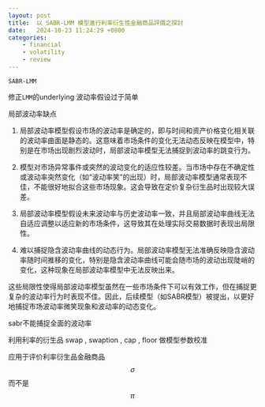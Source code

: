 ```yaml
---
layout: post
title:  以 SABR-LMM 模型進行利率衍生性金融商品評價之探討
date:   2024-10-23 11:24:29 +0800
categories: 
    - financial
    - volatility
    - review
---
```


<script type="text/javascript" async
  src="https://cdn.jsdelivr.net/npm/mathjax@3/es5/tex-mml-chtml.js">
</script>

`SABR-LMM`

修正`LMM`的underlying 波动率假设过于简单

局部波动率缺点

1. 局部波动率模型假设市场的波动率是确定的，即与时间和资产价格变化相关联的波动率曲面是静态的。这意味着市场条件的变化无法动态反映在模型中，特别是在市场出现剧烈波动时，局部波动率模型无法捕捉到波动率的跳变行为。

2. 模型对市场异常事件或突然的波动变化的适应性较差。当市场中存在不确定性或波动率突然变化（如“波动率笑”的出现）时，局部波动率模型通常表现不佳，不能很好地拟合这些市场现象。这会导致在定价复杂衍生品时出现较大误差。

3. 局部波动率模型假设未来波动率与历史波动率一致，并且局部波动率曲线无法自适应调整以适应新的市场条件，这导致其在处理实际交易数据时表现出局限性。

4. 难以捕捉隐含波动率曲线的动态行为。局部波动率模型无法准确反映隐含波动率随时间推移的变化，特别是隐含波动率曲线可能会随市场的波动出现陡峭的变化，这种现象在局部波动率模型中无法反映出来。

这些局限性使得局部波动率模型虽然在一些市场条件下可以有效工作，但在捕捉更复杂的波动率行为时表现不佳。因此，后续模型（如SABR模型）被提出，以更好地捕捉市场波动率微笑现象和波动率的动态变化。

sabr不能捕捉全面的波动率

利用利率的衍生品 swap , swaption , cap , floor 做模型参数校准

应用于评价利率衍生品金融商品 $$\sigma$$ 而不是 $$\pi$$

